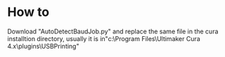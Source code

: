# How to 
Download "AutoDetectBaudJob.py" and replace the same file in the cura installtion directory, usually it is in"c:\Program Files\Ultimaker Cura 4.x\plugins\USBPrinting"

